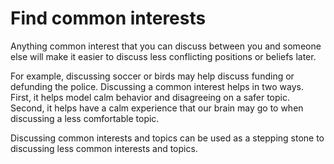 # Find common interests

Anything common interest that you can discuss between you and someone else will make it easier to discuss less conflicting positions or beliefs later.&#x20;

For example, discussing soccer or birds may help discuss funding or defunding the police. Discussing a common interest helps in two ways. First, it helps model calm behavior and disagreeing on a safer topic. Second, it helps have a calm experience that our brain may go to when discussing a less comfortable topic.

Discussing common interests and topics can be used as a stepping stone to discussing less common interests and topics.&#x20;

